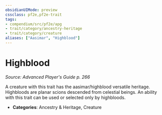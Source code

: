 ```yaml
---
obsidianUIMode: preview
cssclass: pf2e,pf2e-trait
tags:
- compendium/src/pf2e/apg
- trait/category/ancestry-heritage
- trait/category/creature
aliases: ["Aasimar", "Highblood"]
---
```

# Highblood  
*Source: Advanced Player's Guide p. 266*  

A creature with this trait has the aasimar/highblood versatile heritage. Highbloods are planar scions descended from celestial beings. An ability with this trait can be used or selected only by highbloods.

- **Categories**: Ancestry & Heritage, Creature